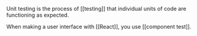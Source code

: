 Unit testing is the process of [[testing]] that individual units of code are functioning as expected.

When making a user interface with [[React]], you use [[component test]].